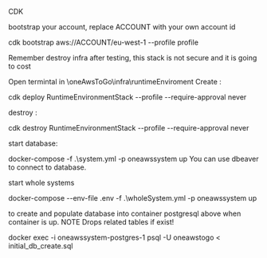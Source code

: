 
CDK

bootstrap your account, replace ACCOUNT with your own account id

cdk bootstrap aws://ACCOUNT/eu-west-1 --profile profile

Remember destroy infra after testing, this stack is not secure and it is going to cost

 Open termintal in \oneAwsToGo\infra\runtimeEnviroment
Create :

cdk deploy RuntimeEnvironmentStack --profile <profile name> --require-approval never

destroy :

cdk destroy RuntimeEnvironmentStack --profile <profile name> --require-approval never

start database:

docker-compose -f .\system.yml -p oneawssystem up
You can use dbeaver to connect to database.

start whole systems

docker-compose --env-file .env -f .\wholeSystem.yml -p oneawssystem up

to create and populate database into container postgresql above when container is up. 
NOTE Drops related tables if exist!

docker exec -i oneawssystem-postgres-1 psql -U oneawstogo < initial_db_create.sql



